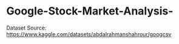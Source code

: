 # Google-Stock-Market-Analysis-
Dataset Source: https://www.kaggle.com/datasets/abdalrahmanshahrour/googcsv
